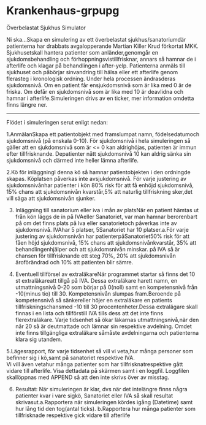 # Krankenhaus-grpupg
Överbelastat Sjukhus Simulator

Ni ska...Skapa en simulering av ett överbelastat sjukhus/sanatoriumdär patienterna har drabbats avgalopperande Martian Killer Krud förkortat MKK. 
Sjukhusetskall hantera patienter som anländer,genomgår en sjukdomsbehandling och förhoppningsvistillfrisknar, annars så hamnar de i afterlife
och klagar på behandlingen i after-yelp. Patienterna anmäls till sjukhuset och påbörjar sinvandring till hälsa eller ett afterlife genom flerasteg 
i kronologisk ordning. Under hela processen ändrasderas sjukdomsnivå. Om en patient får ensjukdomsnivå som är lika med 0 är de friska. 
Om defår en sjukdomsnivå som är lika med 10 är deavlidna och hamnar i afterlife.Simuleringen drivs av en ticker, mer information omdetta finns längre ner. 

_____________________________________________________________________________________________________________________________________________________________

Flödet i simuleringen serut enligt nedan: 

1.AnmälanSkapa ett patientobjekt med framslumpat namn, födelsedatumoch sjukdomsnivå (på enskala 0-10).
För sjukdomsnivå i hela simuleringen så gäller att en sjukdomsnivå som är <= 0 kan aldrighöjas, patienten är immun efter tillfrisknande. 
Depatienter nått sjukdomsnivå 10 kan aldrig sänka sin sjukdomsnivå och därmed inte heller lämna afterlife.


2.Kö för inläggningI denna kö så hamnar patientobjekten i den ordningde skapas. Köplatsen påverkas inte avsjukdomsnivå. 
För varje justering av sjukdomsnivånhar patienter i kön 80% risk för att få enhöjd sjukdomsnivå, 
15% chans att sjukdomsnivån kvarstår,5% att naturlig tillfriskning sker,det vill säga att sjukdomsnivån sjunker.


3. Inläggning till sanatorium eller iva i mån av platsNär en patient hämtas ut från kön läggs de in på IVAeller Sanatoriet, 
var man hamnar berorenbart på om det finns plats på Iva eller sanatorietoch påverkas inte av sjukdomsnivå. IVAhar 5 platser, 
5Sanatoriet har 10 platser.a.För varje justering av sjukdomsnivån har patienterpåSanatoriet50% risk för att fåen höjd sjukdomsnivå, 
15% chans att sjukdomsnivånkvarstår, 35% att behandlingenhjälper och att sjukdomsnivån minskar. 
på IVA så är chansen för tillfrisknande ett steg 70%, 20% att sjukdomsnivån äroförändrad och 10% att patienten blir sämre.


4. Eventuell tillförsel av extraläkareNär programmet startar så finns det 10 st extraläkareatt tillgå på IVA. 
Dessa extraläkare harett namn, en utmattningsnivå 0-20 som börjar på 0(noll) samt en kompetensnivå från -10(minus tio) till 30. 
Kompetensnivån slumpas fram.Beroende på kompetensnivå så sänkereller höjer en extraläkare en patients 
tillfriskningschansmed -10 till 30 procentenheter.Dessa extralägare skall finnas i en lista och tillförstill IVA 
tills dess att det inte finns flerextraläkare. Varje tidsenhet så ökar läkarnas utmattningsnivå,när den når 20 så är deutmattade 
och lämnar sin respektive avdelning. Omdet inte finns tillgängliga extraläkare såmåste avdelningarna och patienterna klara sig utandem.


5.Lägesrapport, för varje tidsenhet så vill vi veta,hur många personer som befinner sig i kö,samt på sanatoriet respektive IVA.  
Vi vill även vetahur många patienter som har tillfrisknatrespektive gått vidare till afterlife. 
Visa dettadata på skärmen samt i en loggfil. Loggfilen skallöppnas med APPEND så att den inte skrivs över av misstag.


6. Resultat: När simuleringen är klar, dvs när det intelängre finns några patienter kvar i vare sigkö, 
Sanatoriet eller IVA så skall resultat skrivasut.a.Rapportera när simuleringen kördes igång (Datetime)
samt hur lång tid den tog(antal ticks).
b.Rapportera hur många patienter som tillfrisknade respektive gick vidare till afterlife

